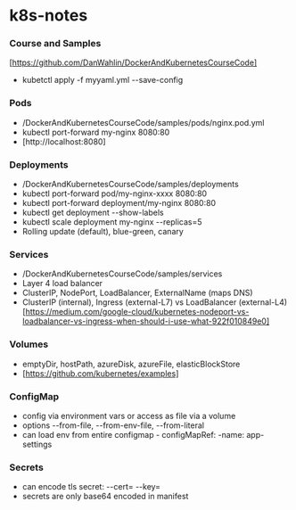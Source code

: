 # k8s-notes

### Course and Samples
[https://github.com/DanWahlin/DockerAndKubernetesCourseCode]
- kubetctl apply -f myyaml.yml --save-config

### Pods
- /DockerAndKubernetesCourseCode/samples/pods/nginx.pod.yml
- kubectl port-forward my-nginx 8080:80
- [http://localhost:8080]

### Deployments
- /DockerAndKubernetesCourseCode/samples/deployments
- kubectl port-forward pod/my-nginx-xxxx 8080:80
- kubectl port-forward deployment/my-nginx 8080:80
- kubectl get deployment --show-labels
- kubectl scale deployment my-nginx --replicas=5
- Rolling update (default), blue-green, canary

### Services
- /DockerAndKubernetesCourseCode/samples/services
- Layer 4 load balancer
- ClusterIP, NodePort, LoadBalancer, ExternalName (maps DNS)
- ClusterIP (internal), Ingress (external-L7) vs LoadBalancer (external-L4) [https://medium.com/google-cloud/kubernetes-nodeport-vs-loadbalancer-vs-ingress-when-should-i-use-what-922f010849e0]

### Volumes
- emptyDir, hostPath, azureDisk, azureFile, elasticBlockStore
- [https://github.com/kubernetes/examples]

### ConfigMap
- config via environment vars or access as file via a volume
- options --from-file, --from-env-file, --from-literal
- can load env from entire configmap - configMapRef: -name: app-settings

### Secrets
- can encode tls secret: --cert= --key=
- secrets are only base64 encoded in manifest

